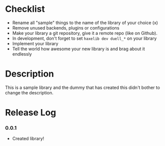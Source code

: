 # Checklist

- Rename all "sample" things to the name of the library of your choice (x)
- Remove unused backends, plugins or configurations
- Make your library a git repository, give it a remote repo (like on Github).
- In development, don't forget to set `haxelib dev duell_*` on your library
- Implement your library
- Tell the world how awesome your new library is and brag about it endlessly

# Description

This is a sample library and the dummy that has created this didn't bother to change the description.

# Release Log

### 0.0.1

- Created library!
